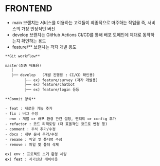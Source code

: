 # FRONTEND

- main 브랜치는 서비스를 이용하는 고객들이 최종적으로 마주하는 작업물 즉, 서비스의 가장 안정적인 버전
- develop 브랜치는 GitHub Actions CI/CD를 통해 배포 도메인에 제대로 동작하는지 확인하는 용도
- feature/** 브랜치는 각자 개발 용도

```
**Git workflow**

master(최종 배포용)
   │
   ├── develop   (개발 진행용 : CI/CD 확인용)
         ├── ex) feature/survey (각자 개발용)
         ├── ex) feature/chatbot
         ├── ex) feature/login 등등

**Commit 양식** 

- feat : 새로운 기능 추가
- fix : 버그 수정
- env : 개발 or 배포 환경 관련 설정, 엔티티 or config 추가
- refactor : 코드 리팩토링 (더 효율적인 코드로 변경 등)
- comment : 주석 추가/수정
- docs : 내부 문서 추가/수정
- rename : 파일 및 폴더명 수정
- remove : 파일 및 폴더 삭제

ex) env : 프로젝트 초기 환경 세팅
ex) feat : 자가진단 레이아웃
```
